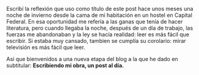 <html><body><p>Escribí la reflexión que uso como título de este post hace unos meses una noche de invierno desde la cama de mi habitación en un hostel en Capital Federal. En esa oportunidad me refería a las ganas que tenía de hacer literatura, pero cuando llegaba la noche, después de un día de trabajo, las fuerzas me abandonaban y la ley se hacía realidad: leer es más fácil que escribir. Si estaba muy cansado, tambien se cumplía su corolario: mirar televisión es más fácil que leer.



Así que bienvenidos a una nueva etapa del blog a la que he dado en subtitular: <strong>Escribiendo mi obra, un post al día.</strong></p></body></html>